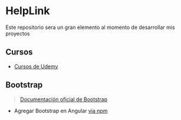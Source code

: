 # HelpLink

Este repositorio sera un gran elemento al momento de desarrollar mis proyectos 

## Cursos
- [Cursos de Udemy](https://www.udemy.com/)


## Bootstrap
> [Documentación oficial de Bootstrap](https://getbootstrap.com/)
- Agregar Bootstrap en Angular [via npm](https://fbellod.medium.com/como-integrar-el-framework-bootstrap-en-un-proyecto-angular-a5d53fa79e03) 

